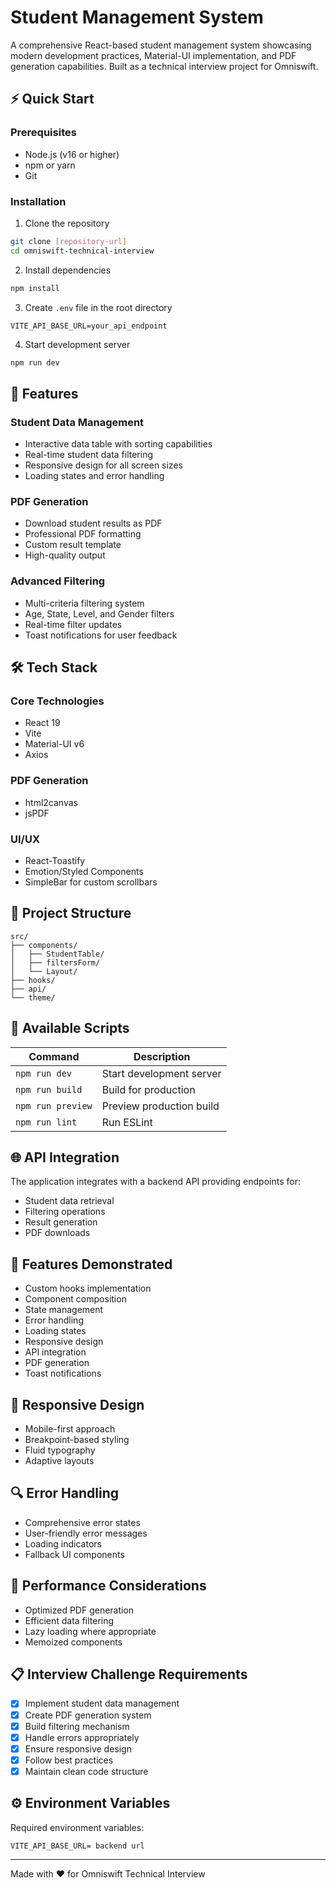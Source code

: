 # Student Management System

A comprehensive React-based student management system showcasing modern development practices, Material-UI implementation, and PDF generation capabilities. Built as a technical interview project for Omniswift.

## ⚡ Quick Start

### Prerequisites
- Node.js (v16 or higher)
- npm or yarn
- Git

### Installation
1. Clone the repository
```bash
git clone [repository-url]
cd omniswift-technical-interview
```

2. Install dependencies
```bash
npm install
```

3. Create `.env` file in the root directory
```env
VITE_API_BASE_URL=your_api_endpoint
```

4. Start development server
```bash
npm run dev
```

## 🚀 Features

### Student Data Management
- Interactive data table with sorting capabilities
- Real-time student data filtering
- Responsive design for all screen sizes
- Loading states and error handling

### PDF Generation
- Download student results as PDF
- Professional PDF formatting
- Custom result template
- High-quality output

### Advanced Filtering
- Multi-criteria filtering system
- Age, State, Level, and Gender filters
- Real-time filter updates
- Toast notifications for user feedback

## 🛠 Tech Stack

### Core Technologies
- React 19
- Vite
- Material-UI v6
- Axios

### PDF Generation
- html2canvas
- jsPDF

### UI/UX
- React-Toastify
- Emotion/Styled Components
- SimpleBar for custom scrollbars

## 📁 Project Structure
```
src/
├── components/
│   ├── StudentTable/
│   ├── filtersForm/
│   └── Layout/
├── hooks/
├── api/
└── theme/
```

## 🔧 Available Scripts

| Command | Description |
|---------|-------------|
| `npm run dev` | Start development server |
| `npm run build` | Build for production |
| `npm run preview` | Preview production build |
| `npm run lint` | Run ESLint |

## 🌐 API Integration

The application integrates with a backend API providing endpoints for:
- Student data retrieval
- Filtering operations
- Result generation
- PDF downloads

## 🎨 Features Demonstrated

- Custom hooks implementation
- Component composition
- State management
- Error handling
- Loading states
- Responsive design
- API integration
- PDF generation
- Toast notifications

## 📱 Responsive Design

- Mobile-first approach
- Breakpoint-based styling
- Fluid typography
- Adaptive layouts

## 🔍 Error Handling

- Comprehensive error states
- User-friendly error messages
- Loading indicators
- Fallback UI components

## 🚀 Performance Considerations

- Optimized PDF generation
- Efficient data filtering
- Lazy loading where appropriate
- Memoized components

## 📋 Interview Challenge Requirements

- [x] Implement student data management
- [x] Create PDF generation system
- [x] Build filtering mechanism
- [x] Handle errors appropriately
- [x] Ensure responsive design
- [x] Follow best practices
- [x] Maintain clean code structure

## ⚙️ Environment Variables

Required environment variables:
```env
VITE_API_BASE_URL= backend url
```

---

Made with ❤️ for Omniswift Technical Interview
